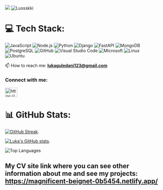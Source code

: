 [![](https://visitcount.itsvg.in/api?id=Vanoo123&icon=5&color=12)](https://visitcount.itsvg.in)
<img src="https://komarev.com/ghpvc/?username=Lussskki&label=Profile%20views&color=0e75b6&style=flat" alt="Lussskki" /> 
# 💻 Tech Stack:
![JavaScript](https://img.shields.io/badge/javascript-%23323330.svg?style=for-the-badge&logo=javascript&logoColor=%23F7DF1E)
![Node.js](https://img.shields.io/badge/Node.js-%2343853D?style=for-the-badge&logo=node.js&logoColor=%23FFFFFF)
![Python](https://img.shields.io/badge/python-%23563D7C.svg?style=for-the-badge&logo=python&logoColor=white)
![Django](https://img.shields.io/badge/django-%23092E20.svg?style=for-the-badge&logo=django&logoColor=white)
![FastAPI](https://img.shields.io/badge/FastAPI-005571?style=for-the-badge&logo=fastapi)
![MongoDB](https://img.shields.io/badge/MongoDB-%234ea94b.svg?style=for-the-badge&logo=mongodb&logoColor=white)
![PostgreSQL](https://img.shields.io/badge/PostgreSQL-%2300f.svg?style=for-the-badge&logo=postgresql&logoColor=white)
![GitHub](https://img.shields.io/badge/GitHub-%23121011.svg?style=for-the-badge&logo=github&logoColor=white) 
![Visual Studio Code](https://img.shields.io/badge/Visual%20Studio%20Code-0078d7.svg?style=for-the-badge&logo=visual-studio-code&logoColor=white)
![Microsoft](https://img.shields.io/badge/Microsoft-0078D4?style=for-the-badge&logo=microsoft&logoColor=white)
![Linux](https://img.shields.io/badge/Linux-FCC624?style=for-the-badge&logo=linux&logoColor=black)
![Ubuntu](https://img.shields.io/badge/Ubuntu-E95420?style=for-the-badge&logo=ubuntu&logoColor=white)

  <!--🌱 I'm currently Working on myself, increasing self for future challenges using computer science. -->
 
 📫 How to reach me: **lukaguledani123@gmail.com**

<h3 align="left">Connect with me:</h3>
<p align="left">
<a href="https://www.linkedin.com/in/lussskki/" target="blank"><img align="center" src="https://raw.githubusercontent.com/rahuldkjain/github-profile-readme-generator/master/src/images/icons/Social/linked-in-alt.svg" alt="https://www.linkedin.com/in/lussskki/" height="30" width="40" /></a>
</p>

# 📊 GitHub Stats:
[![GitHub Streak](https://github-readme-streak-stats-weld-one.vercel.app?user=Lussskki&theme=gruvbox_duo&hide_border=true)](https://lussskki.dev/blog/).

[![Luka's GitHub stats](https://github-readme-stats.vercel.app/api?username=Lussskki&show_icons=true&theme=transparent)](https://lussskki.dev/blog/).

![Top Languages](https://github-readme-stats.vercel.app/api/top-langs/?username=Lussskki&theme=transparent&hide_border=false&include_all_commits=true&count_private=false&layout=compact&token=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)

My CV site link where you can see other information about me and see my projects: https://magnificent-beignet-0b5454.netlify.app/
---


<!--
**Lussskki/Lussskki** is a ✨ _special_ ✨ repository because its `README.md` (this file) appears on your GitHub profile.

Here are some ideas to get you started:

- 🔭 I’m currently working on ...
- 🌱 I’m currently learning ...
- 👯 I’m looking to collaborate on ...
- 🤔 I’m looking for help with ...
- 💬 Ask me about ...
- 📫 How to reach me: ...
- 😄 Pronouns: ...
- ⚡ Fun fact: ...
-->

